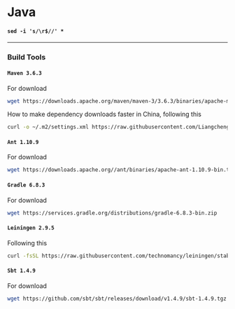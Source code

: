 # Java

#### `sed -i 's/\r$//' *`

---

### Build Tools

#### **`Maven 3.6.3`**

For download

```bash
wget https://downloads.apache.org/maven/maven-3/3.6.3/binaries/apache-maven-3.6.3-bin.tar.gz
```

How to make dependency downloads faster in China, following this

```bash
curl -o ~/.m2/settings.xml https://raw.githubusercontent.com/LiangchengJ/liangchengj/main/java/mvn_settings.xml
```

#### **`Ant 1.10.9`**

For download

```bash
wget https://downloads.apache.org//ant/binaries/apache-ant-1.10.9-bin.tar.xz
```

#### **`Gradle 6.8.3`**

For download

```bash
wget https://services.gradle.org/distributions/gradle-6.8.3-bin.zip
```

#### **`Leiningen 2.9.5`**

Following this

```bash
curl -fsSL https://raw.githubusercontent.com/technomancy/leiningen/stable/bin/lein | bash
```

#### **`Sbt 1.4.9`**

For download

```bash
wget https://github.com/sbt/sbt/releases/download/v1.4.9/sbt-1.4.9.tgz
```
